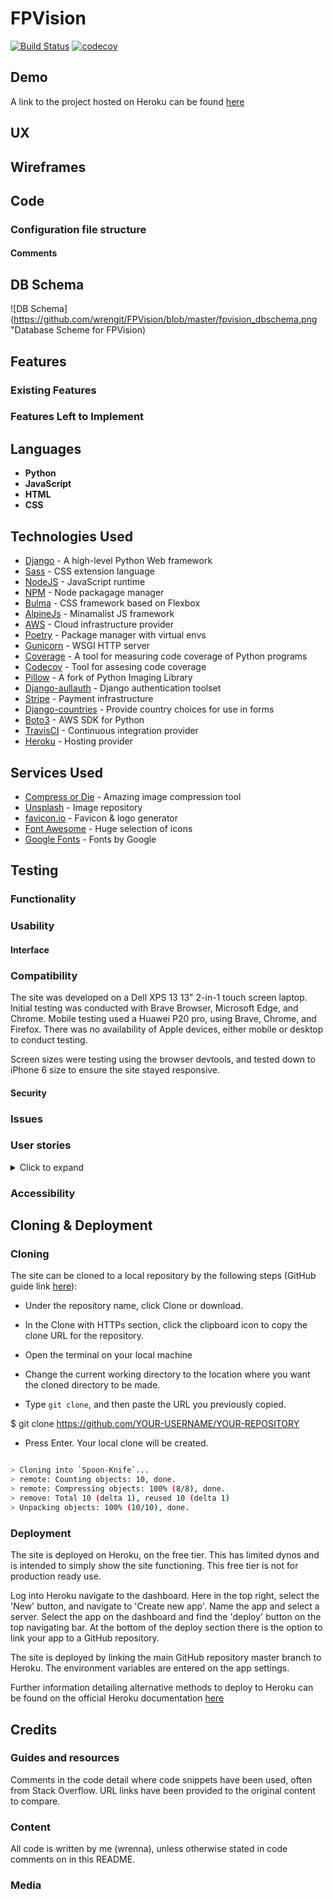 # FPVision

[![Build Status](https://travis-ci.org/wrengit/FPVision.svg?branch=master)](https://travis-ci.org/wrengit/FPVision)  [![codecov](https://codecov.io/gh/wrengit/FPVision/branch/master/graph/badge.svg)](https://codecov.io/gh/wrengit/FPVision)

## Demo

A link to the project hosted on Heroku can be found [here](https://fpvision.herokuapp.com)

## UX

## Wireframes

## Code

### Configuration file structure

#### Comments

## DB Schema

![DB Schema](https://github.com/wrengit/FPVision/blob/master/fpvision_dbschema.png "Database Scheme for FPVision)

## Features

### Existing Features

### Features Left to Implement

## Languages

- **Python**
- **JavaScript**
- **HTML**
- **CSS**

## Technologies Used

- [Django](https://www.djangoproject.com/) - A high-level Python Web framework
- [Sass](https://sass-lang.com/) - CSS extension language
- [NodeJS](https://nodejs.org/en/) - JavaScript runtime
- [NPM](https://www.npmjs.com/) - Node packagage manager
- [Bulma](https://bulma.io/) - CSS framework based on Flexbox
- [AlpineJs](https://github.com/alpinejs/alpine) - Minamalist JS framework
- [AWS](https://aws.amazon.com/) - Cloud infrastructure provider
- [Poetry](https://github.com/python-poetry/poetry) - Package manager with virtual envs
- [Gunicorn](https://gunicorn.org/) - WSGI HTTP server
- [Coverage](https://coverage.readthedocs.io/en/coverage-5.2.1/) - A tool for measuring code coverage of Python programs
- [Codecov](https://codecov.io/) - Tool for assesing code coverage
- [Pillow](https://python-pillow.org/) - A fork of Python Imaging Library
- [Django-aullauth](https://django-allauth.readthedocs.io/en/latest/index.html) - Django authentication toolset
- [Stripe](https://stripe.com/gb) - Payment infrastructure
- [Django-countries](https://pypi.org/project/django-countries/) - Provide country choices for use in forms
- [Boto3](https://boto3.amazonaws.com/v1/documentation/api/latest/index.html) - AWS SDK for Python
- [TravisCI](https://travis-ci.org/) - Continuous integration provider
- [Heroku](https://heroku.com) - Hosting provider

## Services Used

- [Compress or Die](https://compress-or-die.com/) - Amazing image compression tool
- [Unsplash](https://unsplash.com/) - Image repository
- [favicon.io](https://favicon.io/) - Favicon & logo generator
- [Font Awesome](https://fontawesome.com/) - Huge selection of icons
- [Google Fonts](https://fonts.google.com/) - Fonts by Google

## Testing

### Functionality

### Usability

#### Interface

### Compatibility

The site was developed on a Dell XPS 13 13" 2-in-1 touch screen laptop. Initial testing was conducted with Brave Browser, Microsoft Edge, and Chrome. Mobile testing used a Huawei P20 pro, using Brave, Chrome, and Firefox. There was no availability of Apple devices, either mobile or desktop to conduct testing.

Screen sizes were testing using the browser devtools, and tested down to iPhone 6 size to ensure the site stayed responsive.

#### Security

### Issues

### User stories

<details>
  <summary>Click to expand</summary>
  
>As a user browsing across the site, I want to immediately understand what the shop is selling
>
>>Large, image heavy front page to invite users and show some key products
---
>As a shopper I want to view a list of products so I can select some to purchase
>
>>Image for each product  
>>Clicking image/product to show more details  
>>Easily add item to cart from main page and detail page  
>>Search for products  
>>View products by category
---
>As a shopper I want to view my cart to see total and make adjustments
>
>>View quantities and items in cart  
>>See total cost before and after shipping  
>>Remove items  
>>Adjust quantity of items  
>>Click on item in cart to view details
---
>As a shopper I want to easily checkout and pay for cart
>
>>Checkout button easily accessible to complete purchase  
>>Enter a shipping address  
>>Enter credit card details  
>>Show total including all extra charges before confirmation  
>>Show confirmation message when completing transaction
---
>As a shopper I want to view a list of past orders
>
>>View a list of past orders  
>>Include an order number to easily find order
---
>As shop admin I want to easily add products to the site
>
>>Add or remove products  
>>Delete products

</details>

### Accessibility

## Cloning & Deployment

### Cloning

The site can be cloned to a local repository by the following steps (GitHub guide link [here](https://help.github.com/en/articles/cloning-a-repository)):

- Under the repository name, click Clone or download.

- In the Clone with HTTPs section, click the clipboard icon to copy the clone URL for the repository.

- Open the terminal on your local machine

- Change the current working directory to the location where you want the cloned directory to be made.

- Type `git clone`, and then paste the URL you previously copied.

\$ git clone https://github.com/YOUR-USERNAME/YOUR-REPOSITORY

- Press Enter. Your local clone will be created.

```Bash

> Cloning into `Spoon-Knife`...
> remote: Counting objects: 10, done.
> remote: Compressing objects: 100% (8/8), done.
> remove: Total 10 (delta 1), reused 10 (delta 1)
> Unpacking objects: 100% (10/10), done.

```

### Deployment

The site is deployed on Heroku, on the free tier. This has limited dynos and is intended to simply show the site functioning. This free tier is not for production ready use.

Log into Heroku navigate to the dashboard. Here in the top right, select the 'New' button, and navigate to 'Create new app'. Name the app and select a server. Select the app on the dashboard and find the 'deploy' button on the top navigating bar. At the bottom of the deploy section there is the option to link your app to a GitHub repository.

The site is deployed by linking the main GitHub repository master branch to Heroku. The environment variables are entered on the app settings.

Further information detailing alternative methods to deploy to Heroku can be found on the official Heroku documentation [here](https://devcenter.heroku.com/categories/deployment)

## Credits

### Guides and resources

Comments in the code detail where code snippets have been used, often from Stack Overflow. URL links have been provided to the original content to compare.

### Content

All code is written by me (wrenna), unless otherwise stated in code comments on in this README. 

### Media
